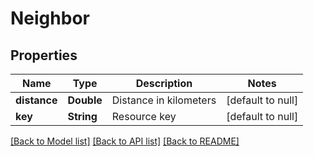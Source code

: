 # Neighbor
## Properties

| Name | Type | Description | Notes |
|------------ | ------------- | ------------- | -------------|
| **distance** | **Double** | Distance in kilometers | [default to null] |
| **key** | **String** | Resource key | [default to null] |

[[Back to Model list]](../README.md#documentation-for-models) [[Back to API list]](../README.md#documentation-for-api-endpoints) [[Back to README]](../README.md)


